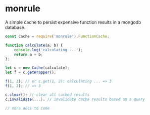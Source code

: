 # monrule
A simple cache to persist expensive function results in a mongodb database.

```js
const Cache = require('monrule').FunctionCache;

function calculate(a, b) {
	console.log('calculating ...');
	return a + b;
};

let c = new Cache(calculate);
let f = c.getWrapper();

f(1, 2); // or c.get(1, 2): calculating ... => 3
f(1, 2); // => 3

c.clear(); // clear all cached results
c.invalidate(...); // invalidate cache results based on a query

// more docs to come
```

